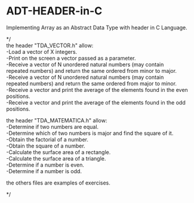 # ADT-HEADER-in-C
Implementing Array as an Abstract Data Type with header in C Language.

*/     
the header "TDA_VECTOR.h" allow:    
-Load a vector of X integers.    
-Print on the screen a vector passed as a parameter.    
-Receive a vector of N unordered natural numbers (may contain    
repeated numbers) and return the same ordered from minor to major.    
-Receive a vector of N unordered natural numbers (may contain    
repeated numbers) and return the same ordered from major to minor.    
-Receive a vector and print the average of the elements found in the even positions.    
-Receive a vector and print the average of the elements found in the odd positions.    
    
the header "TDA_MATEMATICA.h" allow:    
-Determine if two numbers are equal.    
-Determine which of two numbers is major and find the square of it.    
-Obtain the factorial of a number.    
-Obtain the square of a number.    
-Calculate the surface area of ​​a rectangle.    
-Calculate the surface area of ​​a triangle.    
-Determine if a number is even.    
-Determine if a number is odd.    
    
the others files are examples of exercises.    

*/


